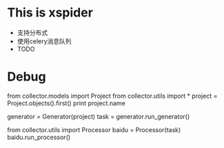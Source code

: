# This is xspider
- 支持分布式
- 使用celery消息队列
- TODO


# Debug

from collector.models import Project
from collector.utils import *
project = Project.objects().first()
print project.name

generator = Generator(project)
task = generator.run_generator()

from collector.utils import Processor
baidu = Processor(task)
baidu.run_processor()
